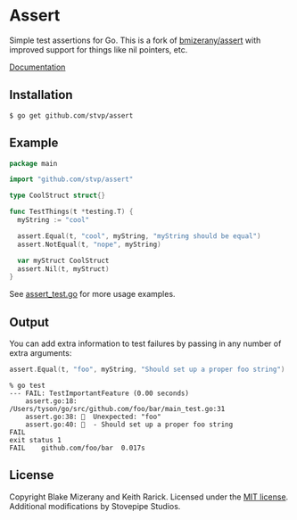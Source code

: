 # Assert

Simple test assertions for Go. This is a fork of [bmizerany/assert][original]
with improved support for things like nil pointers, etc.

[Documentation][docs]

[original]: http://github.com/bmizerany/assert
[docs]: http://godoc.org/github.com/stvp/assert

Installation
------------

    $ go get github.com/stvp/assert

Example
-------

```go
package main

import "github.com/stvp/assert"

type CoolStruct struct{}

func TestThings(t *testing.T) {
  myString := "cool"

  assert.Equal(t, "cool", myString, "myString should be equal")
  assert.NotEqual(t, "nope", myString)

  var myStruct CoolStruct
  assert.Nil(t, myStruct)
}
```

See [assert_test.go][assert_test] for more usage examples.

Output
------

You can add extra information to test failures by passing in any number of extra
arguments:

```go
assert.Equal(t, "foo", myString, "Should set up a proper foo string")
```

```console
% go test
--- FAIL: TestImportantFeature (0.00 seconds)
	assert.go:18: /Users/tyson/go/src/github.com/foo/bar/main_test.go:31
	assert.go:38: 💩  Unexpected: "foo"
	assert.go:40: 💩  - Should set up a proper foo string
FAIL
exit status 1
FAIL	github.com/foo/bar	0.017s
```

[assert_test]: https://github.com/stvp/assert/blob/master/assert_test.go

License
-------

Copyright Blake Mizerany and Keith Rarick. Licensed under the [MIT
license](http://opensource.org/licenses/MIT). Additional modifications by
Stovepipe Studios.


